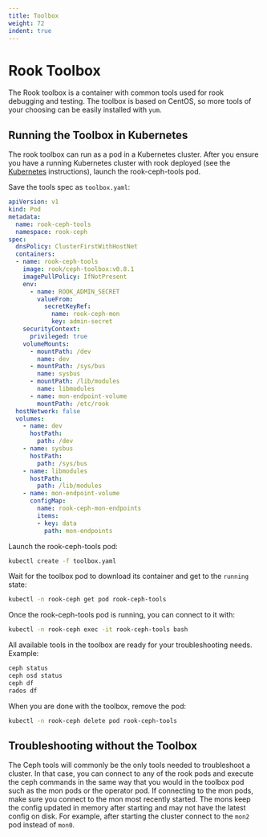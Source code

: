 ```yaml
---
title: Toolbox
weight: 72
indent: true
---
```


#  Rook Toolbox
The Rook toolbox is a container with common tools used for rook debugging and testing.
The toolbox is based on CentOS, so more tools of your choosing can be easily installed with `yum`.

## Running the Toolbox in Kubernetes

The rook toolbox can run as a pod in a Kubernetes cluster.  After you ensure you have a running Kubernetes cluster with rook deployed (see the [Kubernetes](ceph-quickstart.md) instructions),
launch the rook-ceph-tools pod.

Save the tools spec as `toolbox.yaml`:

```yaml
apiVersion: v1
kind: Pod
metadata:
  name: rook-ceph-tools
  namespace: rook-ceph
spec:
  dnsPolicy: ClusterFirstWithHostNet
  containers:
  - name: rook-ceph-tools
    image: rook/ceph-toolbox:v0.8.1
    imagePullPolicy: IfNotPresent
    env:
      - name: ROOK_ADMIN_SECRET
        valueFrom:
          secretKeyRef:
            name: rook-ceph-mon
            key: admin-secret
    securityContext:
      privileged: true
    volumeMounts:
      - mountPath: /dev
        name: dev
      - mountPath: /sys/bus
        name: sysbus
      - mountPath: /lib/modules
        name: libmodules
      - name: mon-endpoint-volume
        mountPath: /etc/rook
  hostNetwork: false
  volumes:
    - name: dev
      hostPath:
        path: /dev
    - name: sysbus
      hostPath:
        path: /sys/bus
    - name: libmodules
      hostPath:
        path: /lib/modules
    - name: mon-endpoint-volume
      configMap:
        name: rook-ceph-mon-endpoints
        items:
        - key: data
          path: mon-endpoints
```

Launch the rook-ceph-tools pod:
```bash
kubectl create -f toolbox.yaml
```

Wait for the toolbox pod to download its container and get to the `running` state:
```bash
kubectl -n rook-ceph get pod rook-ceph-tools
```

Once the rook-ceph-tools pod is running, you can connect to it with:
```bash
kubectl -n rook-ceph exec -it rook-ceph-tools bash
```

All available tools in the toolbox are ready for your troubleshooting needs.  Example:
```bash
ceph status
ceph osd status
ceph df
rados df
```

When you are done with the toolbox, remove the pod:
```bash
kubectl -n rook-ceph delete pod rook-ceph-tools
```

## Troubleshooting without the Toolbox
The Ceph tools will commonly be the only tools needed to troubleshoot a cluster. In that case, you can connect to any of the rook pods and execute the ceph commands in the same way that you would in the toolbox pod such as the mon pods or the operator pod. 
If connecting to the mon pods, make sure you connect to the mon most recently started. The mons keep the config updated in memory after starting and may not have the latest config on disk. 
For example, after starting the cluster connect to the `mon2` pod instead of `mon0`.
